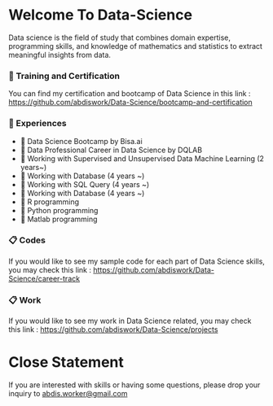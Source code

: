 # Welcome To Data-Science
Data science is the field of study that combines domain expertise, programming skills, and knowledge of mathematics and statistics to extract meaningful insights from data.

### 📖 Training and Certification
You can find my certification and bootcamp of Data Science in this link : https://github.com/abdiswork/Data-Science/bootcamp-and-certification

### 📖 Experiences
- 💼 Data Science Bootcamp by Bisa.ai
- 💼 Data Professional Career in Data Science by DQLAB
- 💼 Working with Supervised and Unsupervised Data Machine Learning (2 years~)
- 💼 Working with Database (4 years ~)
- 💼 Working with SQL Query (4 years ~)
- 💼 Working with Database (4 years ~)
- 📖 R programming
- 📖 Python programming
- 📖 Matlab programming

### 📋 Codes
If you would like to see my sample code for each part of Data Science skills, you may check this link : https://github.com/abdiswork/Data-Science/career-track

### 📋 Work
If you would like to see my work in Data Science related, you may check this link : https://github.com/abdiswork/Data-Science/projects

# Close Statement
If you are interested with skills or having some questions, please drop your inquiry to abdis.worker@gmail.com
